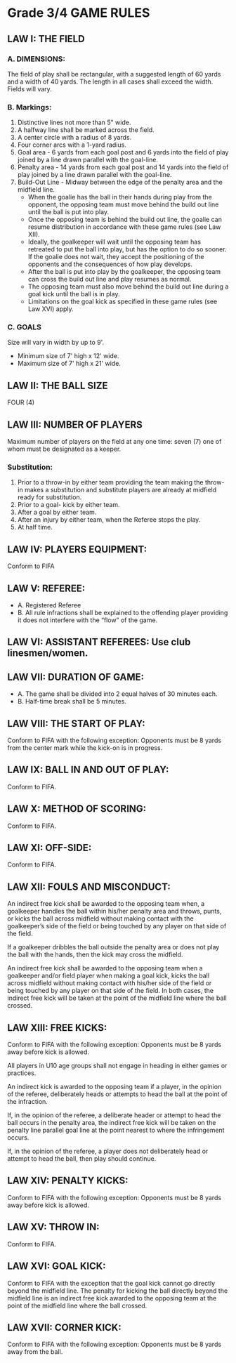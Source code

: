 # Grade 3/4 GAME RULES

## LAW I: THE FIELD

### A. DIMENSIONS:

The field of play shall be rectangular, with a suggested length of 60 yards and a width of 40
yards. The length in all cases shall exceed the width. Fields will vary.

### B. Markings:

   1. Distinctive lines not more than 5" wide.
   2. A halfway line shall be marked across the field.
   3. A center circle with a radius of 8 yards.
   4. Four corner arcs with a 1-yard radius.
   5. Goal area - 6 yards from each goal post and 6 yards into the field of play joined by a line drawn parallel with the goal-line.
   6. Penalty area - 14 yards from each goal post and 14 yards into the field of play joined by a line drawn parallel with the goal-line.
   7. Build-Out Line - Midway between the edge of the penalty area and the midfield line.   
      * When the goalie has the ball in their hands during play from the opponent, the opposing team must move behind the build out line until the ball is put into play.  
      * Once the opposing team is behind the build out line, the goalie can resume distribution in accordance with these game rules (see Law XII).  
      * Ideally, the goalkeeper will wait until the opposing team has retreated to put the ball into play, but has the option to do so sooner.  If the goalie does not wait, they accept the positioning of the opponents and the consequences of how play develops.   
      * After the ball is put into play by the goalkeeper, the opposing team can cross the build out line and play resumes as normal.  
      * The opposing team must also move behind the build out line during a goal kick until the ball is in play.  
      * Limitations on the goal kick as specified in these game rules (see Law XVI) apply.

### C. GOALS
Size will vary in width by up to 9'.
   * Minimum size of 7' high x 12' wide.  
   * Maximum size of 7' high x 21' wide.   


## LAW II: THE BALL SIZE
FOUR (4)

## LAW III: NUMBER OF PLAYERS
Maximum number of players on the field at any one time: seven (7) one of whom must be designated as a keeper.

### Substitution:

   1. Prior to a throw-in by either team providing the team making the throw-in makes a substitution and substitute players are already at midfield ready for substitution.
   2. Prior to a goal- kick by either team.
   3. After a goal by either team.
   4. After an injury by either team, when the Referee stops the play.
   5. At half time.

## LAW IV: PLAYERS EQUIPMENT:
Conform to FIFA

## LAW V: REFEREE:

   * A. Registered Referee
   * B. All rule infractions shall be explained to the offending player providing it does not interfere with the “flow” of the game.

## LAW VI: ASSISTANT REFEREES: Use club linesmen/women.

## LAW VII: DURATION OF GAME:

   * A. The game shall be divided into 2 equal halves of 30 minutes each.
   * B. Half-time break shall be 5 minutes.

## LAW VIII: THE START OF PLAY:
Conform to FIFA with the following exception: Opponents must be 8 yards from the center mark while the kick-on is in progress.

## LAW IX: BALL IN AND OUT OF PLAY:
Conform to FIFA.

## LAW X: METHOD OF SCORING:
Conform to FIFA.

## LAW XI: OFF-SIDE:
Conform to FIFA.

## LAW XII: FOULS AND MISCONDUCT:
An indirect free kick shall be awarded to the opposing team when, a goalkeeper handles the ball within his/her penalty area and throws, punts, or kicks the ball across midfield without making contact with the goalkeeper’s side of the field or being touched by any player on that side of the field.

If a goalkeeper dribbles the ball outside the penalty area or does not play the ball with the hands, then the kick may cross the midfield.

An indirect free kick shall be awarded to the opposing team when a goalkeeper and/or field player when making a goal kick, kicks the ball across midfield without making contact with his/her side of the field or being touched by any player on that side of the field. In both cases, the indirect free kick will be taken at the point of the midfield line where the ball crossed.

## LAW XIII: FREE KICKS:
Conform to FIFA with the following exception: Opponents must be 8 yards away before kick is allowed.

All players in U10 age groups shall not engage in heading in either games or practices.   

An indirect kick is awarded to the opposing team if a player, in the opinion of the referee, deliberately heads or attempts to head the ball at the point of the infraction.

If, in the opinion of the referee, a deliberate header or attempt to head the ball occurs in the penalty area, the indirect free kick will be taken on the penalty line parallel goal line at the point nearest to where the infringement occurs.

If, in the opinion of the referee, a player does not deliberately head or attempt to head the ball, then play should continue.


## LAW XIV: PENALTY KICKS:
Conform to FIFA with the following exception: Opponents must be 8 yards away before kick is allowed.

## LAW XV: THROW IN:
Conform to FIFA.

## LAW XVI: GOAL KICK:
Conform to FIFA with the exception that the goal kick cannot go directly beyond the midfield line. The penalty for kicking the ball directly beyond the midfield line is an indirect free kick awarded to the opposing team at the point of the midfield line where the ball crossed.

## LAW XVII: CORNER KICK:
Conform to FIFA with the following exception:   Opponents must be 8 yards away from the ball.
